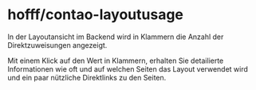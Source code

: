 hofff/contao-layoutusage
========================

In der Layoutansicht im Backend wird in Klammern die Anzahl der
Direktzuweisungen angezeigt.

Mit einem Klick auf den Wert in Klammern, erhalten Sie detailierte
Informationen wie oft und auf welchen Seiten das Layout verwendet wird und ein
paar nützliche Direktlinks zu den Seiten.
